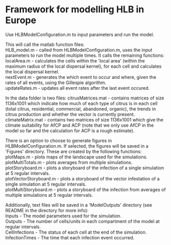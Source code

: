 # Framework for modelling HLB in Europe
  
Use HLBModelConfiguration.m to input parameters and run the model.  
  
This will call the matlab function files:  
HLB_model.m - called from HLBModelConfiguration.m, uses the input parameters to run the model multiple times. It calls the remaining functions:  
localArea.m - calculates the cells within the 'local area' (within the maximum radius of the local dispersal kernel), for each cell and calculates the local dispersal kernel.  
nextEvent.m - generates the which event to occur and where, given the rates of all events, using the Gillespie algorithm.  
updateRates.m - updates all event rates after the last event occured.  

In the data folder is two files:
citrusMatrices.mat - contains matrices of size 1136x1001 which indicate how much of each type of citrus is in each cell (total citrus, residential, commercial, abandoned, organic), the trends in citrus production and whether the vector is currently present.
climateMatrix.mat - contains two matrices of size 1136x1001 which give the climate suitability for AfCP and ACP (note that we only use AfCP in the model so far and the calculation for ACP is a rough estimate).
  
There is an option to choose to generate figures in HLBModelConfiguration.m. If selected, the figures will be saved in a 'Figures' directory.
These are created by the following functions:  
plotMaps.m - plots maps of the landscape used for the simulations.  
plotMultiTotals.m - plots averages from multiple simulations.  
plotStoryboard.m - plots a storyboard of the infection of a single simulation at 5 regular intervals.  
plotVectorStoryboard.m - plots a storyboard of the vector infestation of a single simulation at 5 regular intervals.  
plotMultiStoryboard.m - plots a storyboard of the infection from averages of multiple simulations at 5 regular intervals.  
  
Additionally, text files will be saved in a 'ModelOutputs' directory (see README in the directory for more info):  
Inputs - The model parameters used for the simulation.  
Outputs - The number of cells/units in each compartment of the model at regular intervals.  
CellInfections - The status of each cell at the end of the simulation.  
InfectionTimes - The time that each infection event occurred.  

